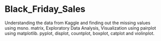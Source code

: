 # Black_Friday_Sales
Understanding the data from Kaggle and finding out the missing values using msno. matrix, Exploratory Data Analysis, Visualization using pairplot using matplotlib. pyplot, displot, countplot, boxplot, catplot and violinplot. 
